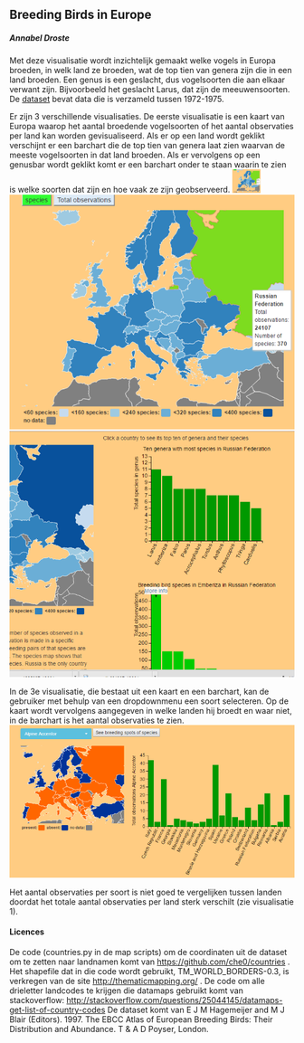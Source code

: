 ## Breeding Birds in Europe

##### Annabel Droste

Met deze visualisatie wordt inzichtelijk gemaakt welke vogels in Europa broeden, in welk land ze broeden, wat de top tien van genera zijn die in een land broeden. 
Een genus is een geslacht, dus vogelsoorten die aan elkaar verwant zijn. Bijvoorbeeld het geslacht Larus, dat zijn de meeuwensoorten. 
De [dataset](http://ipt.sovon.nl/resource?r=eoa1997) bevat data die is verzameld tussen 1972-1975. 

Er zijn 3 verschillende visualisaties. De eerste visualisatie is een kaart van Europa waarop het aantal broedende vogelsoorten of het aantal observaties per land kan worden gevisualiseerd.
Als er op een land wordt geklikt verschijnt er een barchart die de top tien van genera laat zien waarvan de meeste vogelsoorten in dat land broeden. Als er vervolgens
op een genusbar wordt geklikt komt er een barchart onder te staan waarin te zien is welke soorten dat zijn en hoe vaak ze zijn geobserveerd. 
<img src="docs/visualisatie1.PNG" width="50">
![kaart Europa](docs/visualisatie1.PNG)
![barchart genus Rusland](docs/visualisatie2.PNG)

In de 3e visualisatie, die bestaat uit een kaart en een barchart, kan de gebruiker met behulp van een dropdownmenu een soort selecteren. Op de kaart wordt vervolgens
aangegeven in welke landen hij broedt en waar niet, in de barchart is het aantal observaties te zien. 
![visualisatie 3](docs/visualisatie3.PNG)

Het aantal observaties per soort is niet goed te vergelijken tussen landen doordat het totale aantal observaties per land sterk verschilt (zie visualisatie 1). 

#### Licences
De code (countries.py in de map scripts) om de coordinaten uit de dataset om te zetten naar landnamen komt van https://github.com/che0/countries .
Het shapefile dat in die code wordt gebruikt, TM_WORLD_BORDERS-0.3, is verkregen van de site http://thematicmapping.org/ .
De code om alle drieletter landcodes te krijgen die datamaps gebruikt komt van stackoverflow: http://stackoverflow.com/questions/25044145/datamaps-get-list-of-country-codes 
De dataset komt van E J M Hagemeijer and M J Blair (Editors). 1997. The EBCC Atlas of European Breeding Birds: Their Distribution and Abundance. T & A D Poyser, London.
